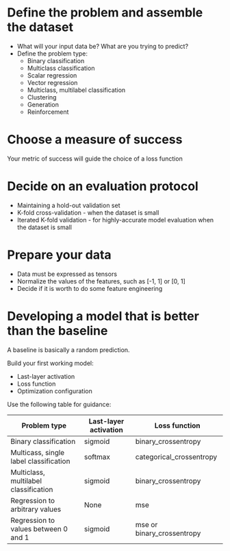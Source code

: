 # Define the problem and assemble the dataset

* What will your input data be? What are you trying to predict?
* Define the problem type:
    * Binary classification
    * Multiclass classification
    * Scalar regression
    * Vector regression
    * Multiclass, multilabel classification
    * Clustering
    * Generation
    * Reinforcement

# Choose a measure of success

Your metric of success will guide the choice of a loss function

# Decide on an evaluation protocol

* Maintaining a hold-out validation set
* K-fold cross-validation - when the dataset is small
* Iterated K-fold validation - for highly-accurate model evaluation when the dataset is small

# Prepare your data

* Data must be expressed as tensors
* Normalize the values of the features, such as [-1, 1] or [0, 1]
* Decide if it is worth to do some feature engineering

# Developing a model that is better than the baseline

A baseline is basically a random prediction.

Build your first working model:

* Last-layer activation
* Loss function
* Optimization configuration

Use the following table for guidance:

|Problem type|Last-layer activation|Loss function|
|---|---|---|
|Binary classification|sigmoid|binary_crossentropy|
|Multicass, single label classification|softmax|categorical_crossentropy|
|Multiclass, multilabel classification|sigmoid|binary_crossentropy|
|Regression to arbitrary values|None|mse|
|Regression to values between 0 and 1|sigmoid|mse or binary_crossentropy|